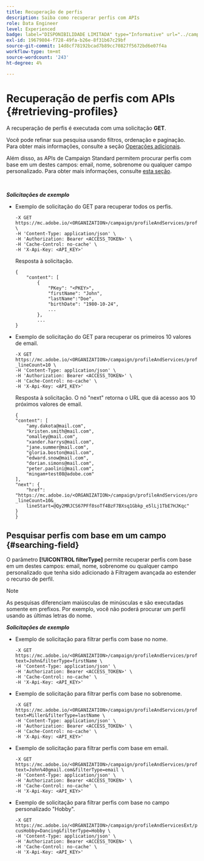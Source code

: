 ```yaml
---
title: Recuperação de perfis
description: Saiba como recuperar perfis com APIs
role: Data Engineer
level: Experienced
badge: label="DISPONIBILIDADE LIMITADA" type="Informative" url="../campaign-standard-migration-home.md" tooltip="Restrito a usuários migrados do Campaign Standard"
exl-id: 19679804-f728-49fa-b26e-8f31b67c29bf
source-git-commit: 14d8cf78192bcad7b89cc70827f5672bd6e07f4a
workflow-type: tm+mt
source-wordcount: '243'
ht-degree: 4%

---
```


# Recuperação de perfis com APIs {#retrieving-profiles}

A recuperação de perfis é executada com uma solicitação **GET**.

Você pode refinar sua pesquisa usando filtros, ordenação e paginação. Para obter mais informações, consulte a seção [Operações adicionais](sorting.md).

Além disso, as APIs de Campaign Standard permitem procurar perfis com base em um destes campos: email, nome, sobrenome ou qualquer campo personalizado. Para obter mais informações, consulte [esta seção](#searching-field).

<br/>

***Solicitações de exemplo***

* Exemplo de solicitação do GET para recuperar todos os perfis.

  ```
  -X GET https://mc.adobe.io/<ORGANIZATION>/campaign/profileAndServices/profile \
  -H 'Content-Type: application/json' \
  -H 'Authorization: Bearer <ACCESS_TOKEN>' \
  -H 'Cache-Control: no-cache' \
  -H 'X-Api-Key: <API_KEY>'
  ```

  Resposta à solicitação.

  ```
  {
      "content": [
          {
              "PKey": "<PKEY>",
              "firstName": "John",
              "lastName":"Doe",
              "birthDate": "1980-10-24",
              ...
          },
          ...
  }
  ```

* Exemplo de solicitação do GET para recuperar os primeiros 10 valores de email.

  ```
  -X GET https://mc.adobe.io/<ORGANIZATION>/campaign/profileAndServices/profile/email?_lineCount=10 \
  -H 'Content-Type: application/json' \
  -H 'Authorization: Bearer <ACCESS_TOKEN>' \
  -H 'Cache-Control: no-cache' \
  -H 'X-Api-Key: <API_KEY>'
  ```

  Resposta à solicitação. O nó &quot;next&quot; retorna o URL que dá acesso aos 10 próximos valores de email.

  ```
  {
  "content": [
      "amy.dakota@mail.com",
      "kristen.smith@mail.com",
      "omalley@mail.com",
      "xander.harrys@mail.com",
      "jane.summer@mail.com",
      "gloria.boston@mail.com",
      "edward.snow@mail.com",
      "dorian.simons@mail.com",
      "peter.paolini@mail.com",
      "mingam+test08@adobe.com"
  ],
  "next": {
      "href": "https://mc.adobe.io/<ORGANIZATION>/campaign/profileAndServices/profile/email?_lineCount=10&_
      lineStart=@Qy2MRJCS67PFf8soTf4BzF7BXsq1Gbkp_e5lLj1TbE7HJKqc"
  }
  }
  ```

## Pesquisar perfis com base em um campo {#searching-field}

O parâmetro **[!UICONTROL filterType]** permite recuperar perfis com base em um destes campos: email, nome, sobrenome ou qualquer campo personalizado que tenha sido adicionado à Filtragem avançada ao estender o recurso de perfil.

>[!NOTE]
>
>As pesquisas diferenciam maiúsculas de minúsculas e são executadas somente em prefixos. Por exemplo, você não poderá procurar um perfil usando as últimas letras do nome.

***Solicitações de exemplo***

* Exemplo de solicitação para filtrar perfis com base no nome.

  ```
  -X GET https://mc.adobe.io/<ORGANIZATION>/campaign/profileAndServices/profile/byText?text=John&filterType=firstName \
  -H 'Content-Type: application/json' \
  -H 'Authorization: Bearer <ACCESS_TOKEN>' \
  -H 'Cache-Control: no-cache' \
  -H 'X-Api-Key: <API_KEY>'
  ```

* Exemplo de solicitação para filtrar perfis com base no sobrenome.

  ```
  -X GET https://mc.adobe.io/<ORGANIZATION>/campaign/profileAndServices/profile/byText?text=Miller&filterType=lastName \
  -H 'Content-Type: application/json' \
  -H 'Authorization: Bearer <ACCESS_TOKEN>' \
  -H 'Cache-Control: no-cache' \
  -H 'X-Api-Key: <API_KEY>'
  ```

* Exemplo de solicitação para filtrar perfis com base em email.

  ```
  -X GET https://mc.adobe.io/<ORGANIZATION>/campaign/profileAndServices/profile/byText?text=John%40gmail.com&filterType=email \
  -H 'Content-Type: application/json' \
  -H 'Authorization: Bearer <ACCESS_TOKEN>' \
  -H 'Cache-Control: no-cache' \
  -H 'X-Api-Key: <API_KEY>'
  ```

* Exemplo de solicitação para filtrar perfis com base no campo personalizado &quot;Hobby&quot;.

  ```
  -X GET https://mc.adobe.io/<ORGANIZATION>/campaign/profileAndServicesExt/profile/byText?cusHobby=Dancing&filterType=Hobby \
  -H 'Content-Type: application/json' \
  -H 'Authorization: Bearer <ACCESS_TOKEN>' \
  -H 'Cache-Control: no-cache' \
  -H 'X-Api-Key: <API_KEY>'
  ```
